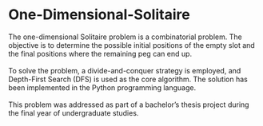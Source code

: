 # One-Dimensional-Solitaire
The one-dimensional Solitaire problem is a combinatorial problem. The objective is to determine the possible initial positions of the empty slot and the final positions where the remaining peg can end up. </br></br>
To solve the problem, a divide-and-conquer strategy is employed, and Depth-First Search (DFS) is used as the core algorithm. The solution has been implemented in the Python programming language.</br></br>
This problem was addressed as part of a bachelor’s thesis project during the final year of undergraduate studies.
